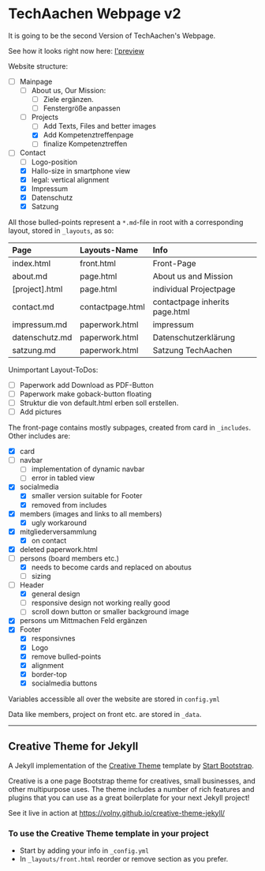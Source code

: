 # TechAachen Webpage v2

It is going to be the second Version of TechAachen's Webpage.

See how it looks right now here:
[l'preview](https://preview.techaachen.de/v2/)

Website structure:
- [ ] Mainpage
  - [ ] About us, Our Mission:
    - [ ] Ziele ergänzen.
    - [ ] Fenstergröße anpassen
  - [ ] Projects
    - [ ] Add Texts, Files and better images
    - [x] Add Kompetenztreffenpage
    - [ ] finalize Kompetenztreffen
- [ ] Contact
  - [ ] Logo-position
  - [x] Hallo-size in smartphone view
  - [x] legal: vertical alignment
  - [x] Impressum
  - [x] Datenschutz
  - [x] Satzung

All those bulled-points represent a `*.md`-file in root with a corresponding layout, stored in `_layouts`, as so:

| Page           | Layouts-Name     | Info                           |
| :------------- | :-------------   | :-------------                 |
| index.html     | front.html       | Front-Page                     |
| about.md       | page.html        | About us and Mission           |
| [project].html | page.html        | individual Projectpage         |
| contact.md     | contactpage.html | contactpage inherits page.html |
| impressum.md   | paperwork.html   | impressum                      |
| datenschutz.md | paperwork.html   | Datenschutzerklärung           |
| satzung.md     | paperwork.html   | Satzung TechAachen             |

Unimportant Layout-ToDos:
- [ ] Paperwork add Download as PDF-Button
- [ ] Paperwork make goback-button floating
- [ ] Struktur die von default.html erben soll erstellen.
- [ ] Add pictures

The front-page contains mostly subpages, created from card in `_includes`.
Other includes are:
- [x] card
- [ ] navbar
  - [ ] implementation of dynamic navbar
  - [ ] error in tabled view
- [x] socialmedia
  - [x] smaller version suitable for Footer
  - [x] removed from includes
- [x] members (images and links to all members)
  - [x] ugly workaround
- [x] mitgliederversammlung
  - [x] on contact
- [x] deleted paperwork.html
- [ ] persons (board members etc.)
  - [x] needs to become cards and replaced on aboutus
  - [ ] sizing
- [ ] Header
  - [x] general design
  - [ ] responsive design not working really good
  - [ ] scroll down button or smaller background image
- [x] persons um Mittmachen Feld ergänzen
- [x] Footer
  - [x] responsivnes
  - [x] Logo
  - [x] remove bulled-points
  - [x] alignment
  - [x] border-top
  - [x] socialmedia buttons

Variables accessible all over the website are stored in `config.yml`

Data like members, project on front etc. are stored in `_data`.


***



## Creative Theme for Jekyll

A Jekyll implementation of the [Creative Theme](http://startbootstrap.com/template-overviews/creative/) template by [Start Bootstrap](http://startbootstrap.com).

Creative is a one page Bootstrap theme for creatives, small businesses, and other multipurpose uses.
The theme includes a number of rich features and plugins that you can use as a great boilerplate for your next Jekyll project!

See it live in action at <https://volny.github.io/creative-theme-jekyll/>

### To use the Creative Theme template in your project

- Start by adding your info in `_config.yml`
- In `_layouts/front.html` reorder or remove section as you prefer.
